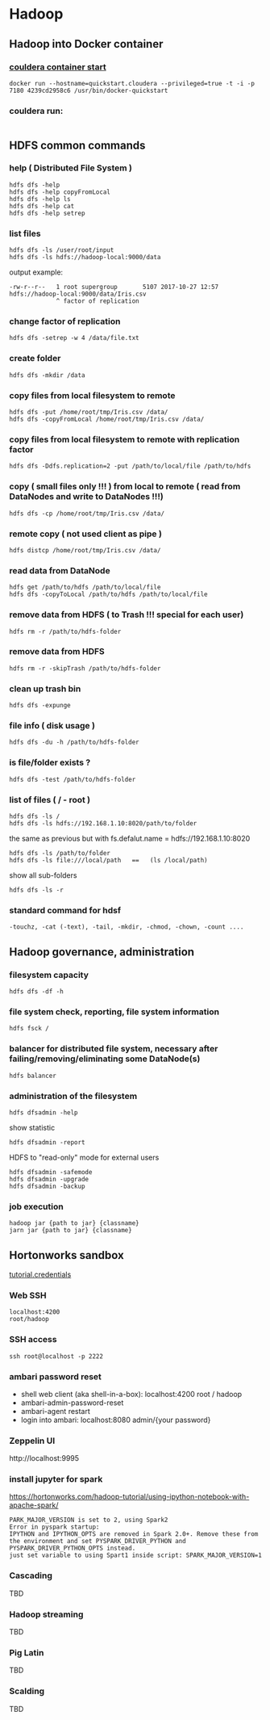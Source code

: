 # Hadoop 

## Hadoop into Docker container 

### [couldera container start](https://www.cloudera.com/documentation/enterprise/latest/topics/quickstart_docker_container.html#cloudera_docker_container)
```
docker run --hostname=quickstart.cloudera --privileged=true -t -i -p 7180 4239cd2958c6 /usr/bin/docker-quickstart
```

### couldera run:
```docker run -v /tmp:/home/root/tmp --net docker.local.network --ip 172.18.0.100 --hostname hadoop-local --network-alias hadoop-docker -t -i sequenceiq/hadoop-docker 
```

## HDFS common commands

### help ( Distributed File System )
```
hdfs dfs -help
hdfs dfs -help copyFromLocal
hdfs dfs -help ls
hdfs dfs -help cat
hdfs dfs -help setrep
```


### list files
```
hdfs dfs -ls /user/root/input
hdfs dfs -ls hdfs://hadoop-local:9000/data
```
output example:
```
-rw-r--r--   1 root supergroup       5107 2017-10-27 12:57 hdfs://hadoop-local:9000/data/Iris.csv
             ^ factor of replication
```

### change factor of replication 
```
hdfs dfs -setrep -w 4 /data/file.txt
```

### create folder
```
hdfs dfs -mkdir /data 
```

### copy files from local filesystem to remote
```
hdfs dfs -put /home/root/tmp/Iris.csv /data/
hdfs dfs -copyFromLocal /home/root/tmp/Iris.csv /data/
```

### copy files from local filesystem to remote with replication factor
```
hdfs dfs -Ddfs.replication=2 -put /path/to/local/file /path/to/hdfs
```

### copy ( small files only !!! ) from local to remote ( read from DataNodes and write to DataNodes !!!)
```
hdfs dfs -cp /home/root/tmp/Iris.csv /data/
```

### remote copy ( not used client as pipe )
```
hdfs distcp /home/root/tmp/Iris.csv /data/
```

### read data from DataNode
```
hdfs get /path/to/hdfs /path/to/local/file
hdfs dfs -copyToLocal /path/to/hdfs /path/to/local/file
```

### remove data from HDFS ( to Trash !!! special for each user)
```
hdfs rm -r /path/to/hdfs-folder
```

### remove data from HDFS
```
hdfs rm -r -skipTrash /path/to/hdfs-folder
```

### clean up trash bin
```
hdfs dfs -expunge
```

### file info ( disk usage )
```
hdfs dfs -du -h /path/to/hdfs-folder
```

### is file/folder exists ? 
```
hdfs dfs -test /path/to/hdfs-folder
```

### list of files ( / - root )
```
hdfs dfs -ls /
hdfs dfs -ls hdfs://192.168.1.10:8020/path/to/folder
```
the same as previous but with fs.defalut.name = hdfs://192.168.1.10:8020
```
hdfs dfs -ls /path/to/folder
hdfs dfs -ls file:///local/path   ==   (ls /local/path)
```
show all sub-folders
```
hdfs dfs -ls -r 
```

### standard command for hdsf
```
-touchz, -cat (-text), -tail, -mkdir, -chmod, -chown, -count ....
```

## Hadoop governance, administration
### filesystem capacity
```
hdfs dfs -df -h
```

### file system check, reporting, file system information
```
hdfs fsck /
```

### balancer for distributed file system, necessary after failing/removing/eliminating some DataNode(s)
```
hdfs balancer
```

### administration of the filesystem
```
hdfs dfsadmin -help
```
show statistic
```
hdfs dfsadmin -report
```
HDFS to "read-only" mode for external users
```
hdfs dfsadmin -safemode
hdfs dfsadmin -upgrade
hdfs dfsadmin -backup
```

### job execution
```
hadoop jar {path to jar} {classname}
jarn jar {path to jar} {classname}
```


## Hortonworks sandbox
[tutorial.credentials](https://hortonworks.com/tutorial/learning-the-ropes-of-the-hortonworks-sandbox)

### Web SSH 
```
localhost:4200
root/hadoop
```

### SSH access
```
ssh root@localhost -p 2222
```


### ambari password reset
* shell web client (aka shell-in-a-box): 
localhost:4200 
root / hadoop
* ambari-admin-password-reset
* ambari-agent restart
* login into ambari:
localhost:8080
admin/{your password}


### Zeppelin UI
http://localhost:9995

### install jupyter for spark
https://hortonworks.com/hadoop-tutorial/using-ipython-notebook-with-apache-spark/
```
PARK_MAJOR_VERSION is set to 2, using Spark2
Error in pyspark startup:
IPYTHON and IPYTHON_OPTS are removed in Spark 2.0+. Remove these from the environment and set PYSPARK_DRIVER_PYTHON and PYSPARK_DRIVER_PYTHON_OPTS instead.
just set variable to using Spart1 inside script: SPARK_MAJOR_VERSION=1
```

### Cascading
TBD

### Hadoop streaming
TBD

### Pig Latin
TBD

### Scalding
TBD
